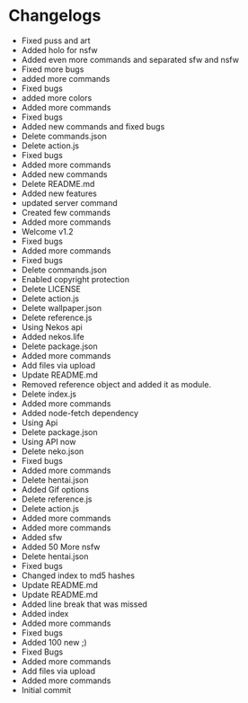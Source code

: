# Changelogs
  
- Fixed puss and art
- Added holo for nsfw
- Added even more commands and separated sfw and nsfw
- Fixed more bugs
- added more commands
- Fixed bugs
- added more colors
- Added more commands
- Fixed bugs
- Added new commands and fixed bugs
- Delete commands.json
- Delete action.js
- Fixed bugs
- Added more commands
- Added new commands
- Delete README.md
- Added new features
- updated server command
- Created few commands
- Added more commands
- Welcome v1.2
- Fixed bugs
- Added more commands
- Fixed bugs
- Delete commands.json
- Enabled copyright protection
- Delete LICENSE
- Delete action.js
- Delete wallpaper.json
- Delete reference.js
- Using Nekos api
- Added nekos.life
- Delete package.json
- Added more commands
- Add files via upload
- Update README.md
- Removed reference object and added it as module.
- Delete index.js
- Added more commands
- Added node-fetch dependency
- Using Api
- Delete package.json
- Using API now
- Delete neko.json
- Fixed bugs
- Added more commands
- Delete hentai.json
- Added Gif options
- Delete reference.js
- Delete action.js
- Added more commands
- Added more commands
- Added sfw
- Added 50 More nsfw
- Delete hentai.json
- Fixed bugs
- Changed index to md5 hashes
- Update README.md
- Update README.md
- Added line break that was missed
- Added index
- Added more commands
- Fixed bugs
- Added 100 new ;)
- Fixed Bugs
- Added more commands
- Add files via upload
- Added more commands
- Initial commit
  